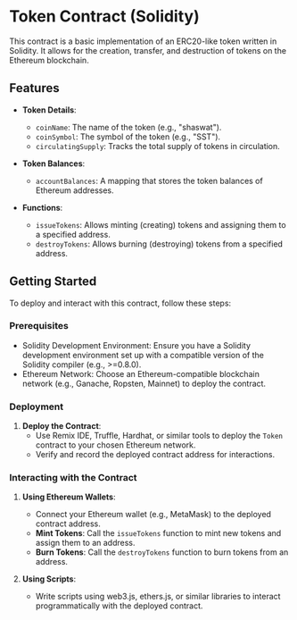 # Token Contract (Solidity)

This contract is a basic implementation of an ERC20-like token written in Solidity. It allows for the creation, transfer, and destruction of tokens on the Ethereum blockchain.

## Features

- **Token Details**:
  - `coinName`: The name of the token (e.g., "shaswat").
  - `coinSymbol`: The symbol of the token (e.g., "SST").
  - `circulatingSupply`: Tracks the total supply of tokens in circulation.

- **Token Balances**:
  - `accountBalances`: A mapping that stores the token balances of Ethereum addresses.

- **Functions**:
  - `issueTokens`: Allows minting (creating) tokens and assigning them to a specified address.
  - `destroyTokens`: Allows burning (destroying) tokens from a specified address.

## Getting Started

To deploy and interact with this contract, follow these steps:

### Prerequisites

- Solidity Development Environment: Ensure you have a Solidity development environment set up with a compatible version of the Solidity compiler (e.g., >=0.8.0).
- Ethereum Network: Choose an Ethereum-compatible blockchain network (e.g., Ganache, Ropsten, Mainnet) to deploy the contract.

### Deployment

1. **Deploy the Contract**:
   - Use Remix IDE, Truffle, Hardhat, or similar tools to deploy the `Token` contract to your chosen Ethereum network.
   - Verify and record the deployed contract address for interactions.

### Interacting with the Contract

1. **Using Ethereum Wallets**:
   - Connect your Ethereum wallet (e.g., MetaMask) to the deployed contract address.
   - **Mint Tokens**: Call the `issueTokens` function to mint new tokens and assign them to an address.
   - **Burn Tokens**: Call the `destroyTokens` function to burn tokens from an address.

2. **Using Scripts**:
   - Write scripts using web3.js, ethers.js, or similar libraries to interact programmatically with the deployed contract.


